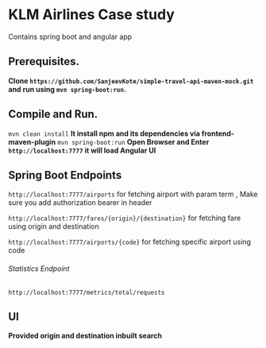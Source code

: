 # KLM Airlines Case study 
Contains spring boot and angular app

## Prerequisites.

**Clone `https://github.com/SanjeevKote/simple-travel-api-maven-mock.git` and run using `mvn spring-boot:run`.**

## Compile and Run.
`mvn clean install` **It install npm and its dependencies via frontend-maven-plugin**
`mvn spring-boot:run` **Open Browser and Enter `http://localhost:7777` it will load Angular UI**


## Spring Boot Endpoints 

`http://localhost:7777/airports`    for fetching airport with param term , Make sure you add authorization bearer in header

`http://localhost:7777/fares/{origin}/{destination}`    for fetching fare using origin and destination

`http://localhost:7777/airports/{code}`    for fetching specific airport using code

###### Statistics Endpoint
`http://localhost:7777/metrics/total/requests`

## UI
**Provided origin and destination inbuilt search**



